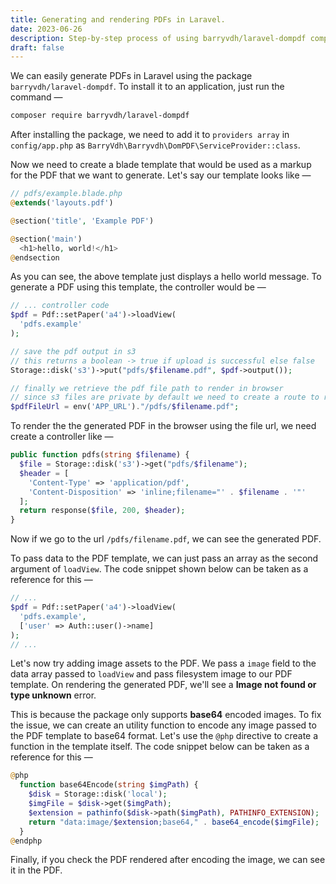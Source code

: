 ```yaml
---
title: Generating and rendering PDFs in Laravel.
date: 2023-06-26
description: Step-by-step process of using barryvdh/laravel-dompdf composer package to programmatically generate and render PDFs in Laravel.
draft: false
---
```


We can easily generate PDFs in Laravel using the package `barryvdh/laravel-dompdf`. To install it
to an application, just run the command &mdash;

```sh
composer require barryvdh/laravel-dompdf
```

After installing the package, we need to add it to `providers array` in `config/app.php` as
`BarryVdh\Barryvdh\DomPDF\ServiceProvider::class`.

Now we need to create a blade template that would be used as a markup for the PDF that we want to generate.
Let's say our template looks like &mdash;

```php
// pdfs/example.blade.php
@extends('layouts.pdf')

@section('title', 'Example PDF')

@section('main')
  <h1>hello, world!</h1>
@endsection
```

As you can see, the above template just displays a hello world message. To generate a PDF using this template,
the controller would be &mdash;

```php
// ... controller code
$pdf = Pdf::setPaper('a4')->loadView(
  'pdfs.example'
);

// save the pdf output in s3
// this returns a boolean -> true if upload is successful else false
Storage::disk('s3')->put("pdfs/$filename.pdf", $pdf->output());

// finally we retrieve the pdf file path to render in browser
// since s3 files are private by default we need to create a route to retrieve the file
$pdfFileUrl = env('APP_URL')."/pdfs/$filename.pdf";
```

To render the the generated PDF in the browser using the file url, we need create a controller like &mdash;

```php
public function pdfs(string $filename) {
  $file = Storage::disk('s3')->get("pdfs/$filename");
  $header = [
    'Content-Type' => 'application/pdf',
    'Content-Disposition' => 'inline;filename="' . $filename . '"'
  ];
  return response($file, 200, $header);
}
```

Now if we go to the url `/pdfs/filename.pdf`, we can see the generated PDF.

To pass data to the PDF template, we can just pass an array as the second argument of `loadView`. The code
snippet shown below can be taken as a reference for this &mdash;

```php
// ...
$pdf = Pdf::setPaper('a4')->loadView(
  'pdfs.example',
  ['user' => Auth::user()->name]
);
// ...
```

Let's now try adding image assets to the PDF. We pass a `image` field to the data array passed to `loadView`
and pass filesystem image to our PDF template. On rendering the generated PDF, we'll see a
**Image not found or type unknown** error.

This is because the package only supports **base64** encoded images.
To fix the issue, we can create an utility function to encode any image passed to the PDF template to base64
format. Let's use the `@php` directive to create a function in the template itself. The code snippet below can
be taken as a reference for this &mdash;

```php
@php
  function base64Encode(string $imgPath) {
    $disk = Storage::disk('local');
    $imgFile = $disk->get($imgPath);
    $extension = pathinfo($disk->path($imgPath), PATHINFO_EXTENSION);
    return "data:image/$extension;base64," . base64_encode($imgFile);
  }
@endphp
```

Finally, if you check the PDF rendered after encoding the image, we can see it in the PDF.
